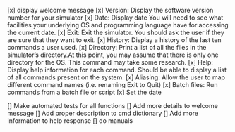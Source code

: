 [x] display welcome message
[x] Version: Display the software version number for your simulator
[x] Date: Display date
You will need to see what facilities your underlying OS and programming language have for accessing
the current date.
[x] Exit: Exit the simulator. You should ask the user if they are sure that they want to exit.
[x] History: Display a history of the last ten commands a user used.
[x] Directory: Print a list of all the files in the simulator’s directory.At this point, you may assume that there is only one directory for the OS. This command may take some research.
[x] Help: Display help information for each command. Should be able to display a list of all commands present on the system.
[x] Aliasing: Allow the user to map different command names (i.e. renaming Exit to Quit)
[x] Batch files: Run commands from a batch file or script
[x] Set the date

[] Make automated tests for all functions
[] Add more details to welcome message 
[] Add proper description to cmd dictionary 
[] Add more information to help response
[] do manuals

